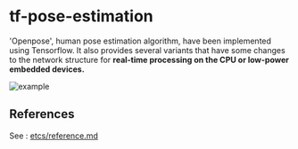 # tf-pose-estimation

'Openpose', human pose estimation algorithm, have been implemented using Tensorflow. It also provides several variants that have some changes to the network structure for **real-time processing on the CPU or low-power embedded devices.**

![example](https://github.com/AryanSethi/tf-pose-estimation/blob/master/example.gif)



## References

See : [etcs/reference.md](./etcs/reference.md)
